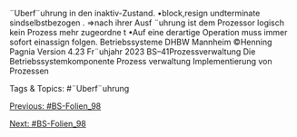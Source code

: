 ¨Uberf¨uhrung in den inaktiv-Zustand.
•block,resign undterminate sindselbstbezogen .
⇒nach ihrer Ausf ¨uhrung ist dem Prozessor logisch kein Prozess mehr zugeordne t
•Auf eine derartige Operation muss immer sofort einassign folgen.
Betriebssysteme DHBW Mannheim ©Henning Pagnia Version 4.23 Fr¨uhjahr 2023 BS–41Prozessverwaltung Die Betriebssystemkomponente Prozess verwaltung Implementierung von Prozessen

   Tags & Topics:
   #¨Uberf¨uhrung

[Previous: #BS-Folien_98](BS-Folien_98.md)

[Next: #BS-Folien_98](BS-Folien_98.md)